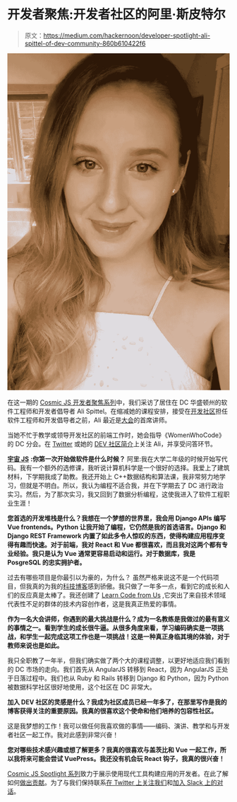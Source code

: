 # 开发者聚焦:开发者社区的阿里·斯皮特尔

> 原文：<https://medium.com/hackernoon/developer-spotlight-ali-spittel-of-dev-community-860b610422f6>

![](img/6d105e69f59e445b21c12ea7fcedb480.png)

在这一期的 [Cosmic JS 开发者聚焦系列](https://cosmicjs.com/community)中，我们采访了居住在 DC 华盛顿州的软件工程师和开发者倡导者 Ali Spittel。在缩减她的课程安排，接受在[开发社区](https://dev.to/)担任软件工程师和开发倡导者之前，Ali 最近是[大会](https://generalassemb.ly/)的首席讲师。

当她不忙于教学或领导开发社区的前端工作时，她会指导《WomenWhoCode》的 DC 分会。在 [Twitter](https://twitter.com/ASpittel) 或她的 [DEV 社区简介](http://dev.to/aspittel)上关注 Ali，并享受问答环节。

[**宇宙 JS**](https://cosmicjs.com/community) **:你第一次开始做软件是什么时候？**
阿里:我在大学二年级的时候开始写代码。我有一个额外的选修课，我听说计算机科学是一个很好的选择。我爱上了建筑材料，下学期我成了助教。我还开始上 C++数据结构和算法课，我非常努力地学习，但就是不明白。所以，我认为编程不适合我，并在下学期去了 DC 进行政治实习。然后，为了那次实习，我又回到了数据分析编程，这使我进入了软件工程职业生涯！

**您首选的开发堆栈是什么？我想在一个梦想的世界里，我会用 Django APIs 编写 Vue frontends。Python 让我开始了编程，它仍然是我的首选语言。Django 和 Django REST Framework 内置了如此多令人惊叹的东西，使得构建应用程序变得有趣而快速。对于前端，我对 React 和 Vue 都很喜欢，而且我对这两个都有专业经验。我只是认为 Vue 通常更容易启动和运行。对于数据库，我是 PosgreSQL 的忠实拥护者。**

过去有哪些项目是你最引以为豪的，为什么？
虽然严格来说这不是一个代码项目，但我真的为我的[科技博客](https://dev.to/aspittel)感到骄傲。我只做了一年多一点，看到它的成长和人们的反应真是太棒了。我还创建了 [Learn Code from Us](https://learncodefrom.us/) ,它突出了来自技术领域代表性不足的群体的技术内容创作者，这是我真正热爱的事情。

**作为一名大会讲师，你遇到的最大挑战是什么？成为一名教练是我做过的最有意义的事情之一。看到学生的成长很牛逼。从很多角度来看，学习编码确实是一项挑战，和学生一起完成这项工作也是一项挑战！这是一种真正身临其境的体验，对于教师来说也是如此。**

我只全职教了一年半，但我们确实做了两个大的课程调整，以更好地适应我们看到的 DC 市场的走向。我们首先从 AngularJS 转移到 React，因为 AngularJS 正处于日落过程中。我们也从 Ruby 和 Rails 转移到 Django 和 Python，因为 Python 被数据科学社区很好地使用，这个社区在 DC 非常大。

**加入 DEV 社区的灵感是什么？我成为社区成员已经一年多了，在那里写作是我的博客获得关注的重要原因。我真的很喜欢这个使命和他们培养的包容性社区。**

这是我梦想的工作！我可以做任何我喜欢做的事情——编码、演讲、教学和与开发者社区一起工作。我对此感到非常兴奋！

**您对哪些技术感兴趣或想了解更多？我真的很喜欢与盖茨比和 Vue 一起工作，所以我将来可能会尝试 VuePress。我还没有机会玩 React 钩子，我真的很兴奋！**

[Cosmic JS Spotlight 系列](https://cosmicjs.com/community)致力于展示使用现代工具构建应用的开发者。在此了解如何[做出贡献](https://cosmicjs.com/contribute)。为了与我们保持联系[在 Twitter 上关注我们](https://twitter.com/cosmic_js)和[加入 Slack 上的对话](https://cosmicslack.now.sh/)。